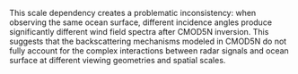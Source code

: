 This scale dependency creates a problematic inconsistency: when observing the same ocean surface, different incidence angles produce significantly different wind field spectra after CMOD5N inversion. This suggests that the backscattering mechanisms modeled in CMOD5N do not fully account for the complex interactions between radar signals and ocean surface at different viewing geometries and spatial scales.